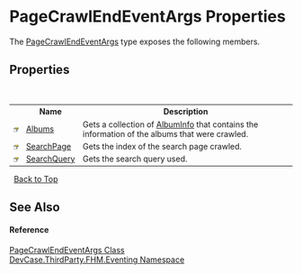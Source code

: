 # PageCrawlEndEventArgs Properties
 

The <a href="T_DevCase_ThirdParty_FHM_Eventing_PageCrawlEndEventArgs">PageCrawlEndEventArgs</a> type exposes the following members.


## Properties
&nbsp;<table><tr><th></th><th>Name</th><th>Description</th></tr><tr><td>![Public property](media/pubproperty.gif "Public property")</td><td><a href="P_DevCase_ThirdParty_FHM_Eventing_PageCrawlEndEventArgs_Albums">Albums</a></td><td>
Gets a collection of <a href="T_DevCase_ThirdParty_FHM_AlbumInfo">AlbumInfo</a> that contains the information of the albums that were crawled.</td></tr><tr><td>![Public property](media/pubproperty.gif "Public property")</td><td><a href="P_DevCase_ThirdParty_FHM_Eventing_PageCrawlEndEventArgs_SearchPage">SearchPage</a></td><td>
Gets the index of the search page crawled.</td></tr><tr><td>![Public property](media/pubproperty.gif "Public property")</td><td><a href="P_DevCase_ThirdParty_FHM_Eventing_PageCrawlEndEventArgs_SearchQuery">SearchQuery</a></td><td>
Gets the search query used.</td></tr></table>&nbsp;
<a href="#pagecrawlendeventargs-properties">Back to Top</a>

## See Also


#### Reference
<a href="T_DevCase_ThirdParty_FHM_Eventing_PageCrawlEndEventArgs">PageCrawlEndEventArgs Class</a><br /><a href="N_DevCase_ThirdParty_FHM_Eventing">DevCase.ThirdParty.FHM.Eventing Namespace</a><br />